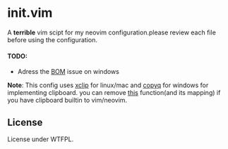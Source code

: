 # init.vim
A **terrible** vim scipt for my neovim configuration.please review each file before using the configuration.

#### TODO:
* Adress the [BOM](https://en.wikipedia.org/wiki/Byte_order_mark) issue on windows

**Note**: This config uses [xclip](https://aur.archlinux.org/packages/xclip-git) for linux/mac and [copyq](https://github.com/hluk/CopyQ) for windows for implementing clipboard. you can remove [this](https://github.com/Justaus3r/init.vim/blob/Master/configs/mappings.vim#L7) function(and its mapping) if you have clipboard builtin to vim/neovim.

## License
License under WTFPL.

